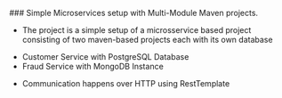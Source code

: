 ### Simple Microservices setup with Multi-Module Maven projects.

- The project is a simple setup of a microsservice based project consisting of two maven-based projects each with its own database
* Customer Service with PostgreSQL Database
* Fraud Service with MongoDB Instance

- Communication happens over HTTP using RestTemplate